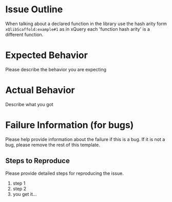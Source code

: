 # Issue Outline
<!-- https://embeddedartistry.com/blog/2017/8/18/a-github-issue-template-for-your-projects -->

When talking about a declared function in the library use the hash arity form
`xQlibScaffold:example#1` as in xQuery each 'function hash arity' is a different function. 

# Expected Behavior

Please describe the behavior you are expecting

# Actual Behavior

Describe what you got

# Failure Information (for bugs)

Please help provide information about the failure if this is a bug. If it is 
not a bug, please remove the rest of this template.

## Steps to Reproduce

Please provide detailed steps for reproducing the issue.

1. step 1
2. step 2
3. you get it...

